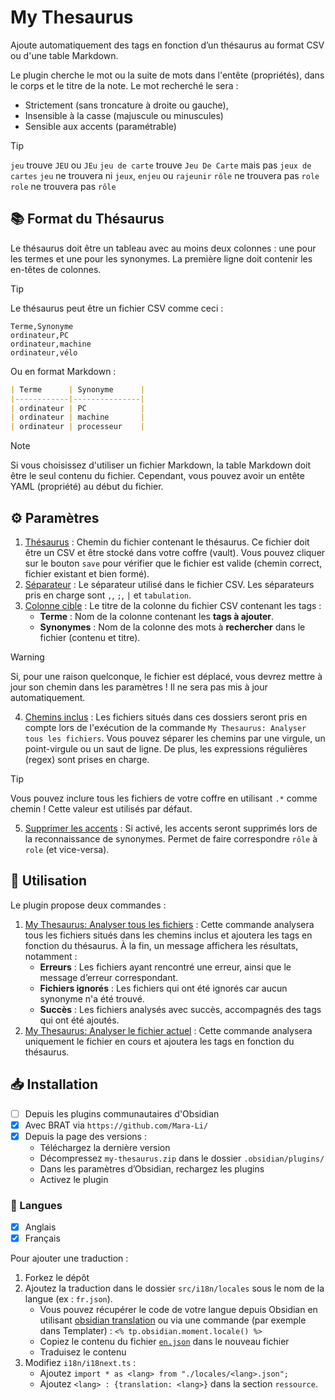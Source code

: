 # My Thesaurus  

Ajoute automatiquement des tags en fonction d’un thésaurus au format CSV ou d'une table Markdown.  

Le plugin cherche le mot ou la suite de mots dans l'entête (propriétés), dans le corps et le titre de la note. Le mot recherché le sera :
- Strictement (sans troncature à droite ou gauche),
- Insensible à la casse (majuscule ou minuscules)
- Sensible aux accents (paramétrable)

> [!TIP]
> `jeu` trouve `JEU` ou `JEu`
> `jeu de carte` trouve `Jeu De Carte` mais pas `jeux de cartes`
> `jeu` ne trouvera ni `jeux`, `enjeu` ou `rajeunir`
> `rôle` ne trouvera pas `role`
> `role` ne trouvera pas `rôle`

## 📚 Format du Thésaurus

Le thésaurus doit être un tableau avec au moins deux colonnes : une pour les termes et une pour les synonymes. La première ligne doit contenir les en-têtes de colonnes.

> [!TIP]  
> Le thésaurus peut être un fichier CSV comme ceci :  
> ```csv
> Terme,Synonyme
> ordinateur,PC
> ordinateur,machine
> ordinateur,vélo
> ```
>
> Ou en format Markdown :
> ```markdown
> | Terme      | Synonyme      |
> |------------|---------------|
> | ordinateur | PC            |
> | ordinateur | machine       |
> | ordinateur | processeur    |
> ```

> [!NOTE]
> Si vous choisissez d'utiliser un fichier Markdown, la table Markdown doit être le seul contenu du fichier.
> Cependant, vous pouvez avoir un entête YAML (propriété) au début du fichier.

## ⚙️ Paramètres  

1. <ins>Thésaurus</ins> : Chemin du fichier contenant le thésaurus. Ce fichier doit être un CSV et être stocké dans votre coffre (vault). Vous pouvez cliquer sur le bouton `save` pour vérifier que le fichier est valide (chemin correct, fichier existant et bien formé).
2. <ins>Séparateur</ins> : Le séparateur utilisé dans le fichier CSV. Les séparateurs pris en charge sont `,`, `;`, `|` et `tabulation`.  
3. <ins>Colonne cible</ins> : Le titre de la colonne du fichier CSV contenant les tags :  
    - **Terme** : Nom de la colonne contenant les **tags à ajouter**.
    - **Synonymes** : Nom de la colonne des mots à **rechercher** dans le fichier (contenu et titre).

> [!WARNING]  
> Si, pour une raison quelconque, le fichier est déplacé, vous devrez mettre à jour son chemin dans les paramètres ! Il ne sera pas mis à jour automatiquement.  

4. <ins>Chemins inclus</ins> : Les fichiers situés dans ces dossiers seront pris en compte lors de l'exécution de la commande `My Thesaurus: Analyser tous les fichiers`. Vous pouvez séparer les chemins par une virgule, un point-virgule ou un saut de ligne. De plus, les expressions régulières (regex) sont prises en charge.  

> [!TIP]  
> Vous pouvez inclure tous les fichiers de votre coffre en utilisant `.*` comme chemin ! Cette valeur est utilisés par défaut.

5. <ins>Supprimer les accents</ins> : Si activé, les accents seront supprimés lors de la reconnaissance de synonymes. Permet de faire correspondre `rôle` à `role` (et vice-versa).

## 📝 Utilisation  

Le plugin propose deux commandes :  

1. <ins>My Thesaurus: Analyser tous les fichiers</ins> : Cette commande analysera tous les fichiers situés dans les chemins inclus et ajoutera les tags en fonction du thésaurus. À la fin, un message affichera les résultats, notamment :  
    - **Erreurs** : Les fichiers ayant rencontré une erreur, ainsi que le message d’erreur correspondant.  
    - **Fichiers ignorés** : Les fichiers qui ont été ignorés car aucun synonyme n'a été trouvé.  
    - **Succès** : Les fichiers analysés avec succès, accompagnés des tags qui ont été ajoutés.  
2. <ins>My Thesaurus: Analyser le fichier actuel</ins> : Cette commande analysera uniquement le fichier en cours et ajoutera les tags en fonction du thésaurus.  

## 📥 Installation  

- [ ] Depuis les plugins communautaires d'Obsidian  
- [x] Avec BRAT via `https://github.com/Mara-Li/`  
- [x] Depuis la page des versions :  
    - Téléchargez la dernière version  
    - Décompressez `my-thesaurus.zip` dans le dossier `.obsidian/plugins/`  
    - Dans les paramètres d’Obsidian, rechargez les plugins  
    - Activez le plugin  

### 🎼 Langues  

- [x] Anglais  
- [x] Français  

Pour ajouter une traduction :  
1. Forkez le dépôt  
2. Ajoutez la traduction dans le dossier `src/i18n/locales` sous le nom de la langue (ex : `fr.json`).  
    - Vous pouvez récupérer le code de votre langue depuis Obsidian en utilisant [obsidian translation](https://github.com/obsidianmd/obsidian-translations) ou via une commande (par exemple dans Templater) : `<% tp.obsidian.moment.locale() %>`  
    - Copiez le contenu du fichier [`en.json`](./src/i18n/locales/en.json) dans le nouveau fichier  
    - Traduisez le contenu  
3. Modifiez `i18n/i18next.ts` :  
    - Ajoutez `import * as <lang> from "./locales/<lang>.json";`  
    - Ajoutez `<lang> : {translation: <lang>}` dans la section `ressource`.  
